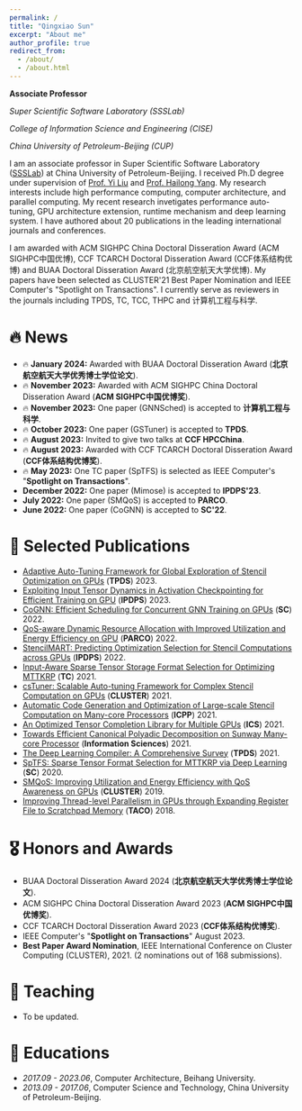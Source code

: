 ```yaml
---
permalink: /
title: "Qingxiao Sun"
excerpt: "About me"
author_profile: true
redirect_from: 
  - /about/
  - /about.html
---
```


<span class='anchor' id='about-me'></span>

**Associate Professor**

*Super Scientific Software Laboratory (SSSLab)*

*College of Information Science and Engineering (CISE)*  

*China University of Petroleum-Beijing (CUP)*  

I am an associate professor in Super Scientific Software Laboratory ([SSSLab](https://www.ssslab.cn/)) at China University of Petroleum-Beijing. I received Ph.D degree under supervision of [Prof. Yi Liu](https://scse.buaa.edu.cn/info/1078/2656.htm) and [Prof. Hailong Yang](https://thomas-yang.github.io/). My research interests include high performance computing, computer architecture, and parallel computing. My recent research invetigates performance auto-tuning, GPU architecture extension, runtime mechanism and deep learning system. I have authored about 20 publications in the leading international journals and conferences. 

I am awarded with ACM SIGHPC China Doctoral Disseration Award (ACM SIGHPC中国优博), CCF TCARCH Doctoral Disseration Award (CCF体系结构优博) and BUAA Doctoral Disseration Award (北京航空航天大学优博). My papers have been selected as CLUSTER'21 Best Paper Nomination and IEEE Computer's "Spotlight on Transactions". I currently serve as reviewers in the journals including TPDS, TC, TCC, THPC and 计算机工程与科学.

# 🔥 News
- 🔥 **January 2024:** Awarded with BUAA Doctoral Disseration Award (**北京航空航天大学优秀博士学位论文**). 
- 🔥 **November 2023:** Awarded with ACM SIGHPC China Doctoral Disseration Award (**ACM SIGHPC中国优博奖**).
- 🔥 **November 2023:** One paper (GNNSched) is accepted to **计算机工程与科学**.
- 🔥 **October 2023:** One paper (GSTuner) is accepted to **TPDS**.
- 🔥 **August 2023:** Invited to give two talks at **CCF HPCChina**.
- 🔥 **August 2023:** Awarded with CCF TCARCH Doctoral Disseration Award (**CCF体系结构优博奖**).
- 🔥 **May 2023:**  One TC paper (SpTFS) is selected as IEEE Computer's "**Spotlight on Transactions**".
- **December 2022:** One paper (Mimose) is accepted to **IPDPS'23**.
- **July 2022:** One paper (SMQoS) is accepted to **PARCO**.
- **June 2022:** One paper (CoGNN) is accepted to **SC'22**.

# 📝 Selected Publications
- [Adaptive Auto-Tuning Framework for Global Exploration of Stencil Optimization on GPUs](https://ieeexplore.ieee.org/abstract/document/10287597) (**TPDS**) 2023.
- [Exploiting Input Tensor Dynamics in Activation Checkpointing for Efficient Training on GPU](https://ieeexplore.ieee.org/abstract/document/10177427) (**IPDPS**) 2023.
- [CoGNN: Efficient Scheduling for Concurrent GNN Training on GPUs](https://ieeexplore.ieee.org/abstract/document/10046055) (**SC**) 2022.
- [QoS-aware Dynamic Resource Allocation with Improved Utilization and Energy Efficiency on GPU](https://www.sciencedirect.com/science/article/abs/pii/S0167819122000503) (**PARCO**) 2022.
- [StencilMART: Predicting Optimization Selection for Stencil Computations across GPUs](https://ieeexplore.ieee.org/abstract/document/9820650) (**IPDPS**) 2022.
- [Input-Aware Sparse Tensor Storage Format Selection for Optimizing MTTKRP](https://ieeexplore.ieee.org/abstract/document/9540277) (**TC**) 2021.
- [csTuner: Scalable Auto-tuning Framework for Complex Stencil Computation on GPUs](https://ieeexplore.ieee.org/abstract/document/9556044) (**CLUSTER**) 2021.
- [Automatic Code Generation and Optimization of Large-scale Stencil Computation on Many-core Processors](https://dl.acm.org/doi/abs/10.1145/3472456.3473517) (**ICPP**) 2021.
- [An Optimized Tensor Completion Library for Multiple GPUs](https://dl.acm.org/doi/abs/10.1145/3447818.3460692) (**ICS**) 2021.
- [Towards Efficient Canonical Polyadic Decomposition on Sunway Many-core Processor](https://www.sciencedirect.com/science/article/abs/pii/S0020025520310999) (**Information Sciences**) 2021.
- [The Deep Learning Compiler: A Comprehensive Survey](https://ieeexplore.ieee.org/abstract/document/9222299) (**TPDS**) 2021.
- [SpTFS: Sparse Tensor Format Selection for MTTKRP via Deep Learning](https://ieeexplore.ieee.org/document/9355324) (**SC**) 2020.
- [SMQoS: Improving Utilization and Energy Efficiency with QoS Awareness on GPUs](https://ieeexplore.ieee.org/abstract/document/8891047) (**CLUSTER**) 2019.
- [Improving Thread-level Parallelism in GPUs through Expanding Register File to Scratchpad Memory](https://dl.acm.org/doi/abs/10.1145/3280849) (**TACO**) 2018.

# 🎖 Honors and Awards
- BUAA Doctoral Disseration Award 2024 (**北京航空航天大学优秀博士学位论文**).
- ACM SIGHPC China Doctoral Disseration Award 2023 (**ACM SIGHPC中国优博奖**).
- CCF TCARCH Doctoral Disseration Award 2023 (**CCF体系结构优博奖**).
- IEEE Computer's "**Spotlight on Transactions**" August 2023.
- **Best Paper Award Nomination**, IEEE International Conference on Cluster Computing (CLUSTER), 2021. (2 nominations out of 168 submissions).

# 💬 Teaching
- To be updated.

# 📖 Educations
- *2017.09 - 2023.06*, Computer Architecture, Beihang University.
- *2013.09 - 2017.06*, Computer Science and Technology, China University of Petroleum-Beijing.